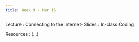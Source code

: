 ```yaml
---
title: Week 9 - Mar 16
---
```


Lecture
: Connecting to the Internet- Slides
  : In-class Coding

Resources
: (...)

